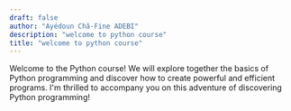```yaml
---
draft: false
author: "Ayédoun Châ-Fine ADEBI"
description: "welcome to python course"
title: "welcome to python course"
---
```


Welcome to the Python course! We will explore together the basics of Python programming and discover how to create powerful and efficient programs. I'm thrilled to accompany you on this adventure of discovering Python programming!
